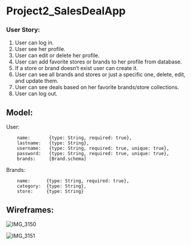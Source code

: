 # Project2_SalesDealApp
### User Story:
1. User can log in.
2. User see her profile.
3. User can edit or delete her profile.
4. User can add favorite stores or brands to her profile from database.
5. If a store or brand doesn’t exist user can create it.
6. User can see all brands and stores or just a specific one, delete, edit, and update them.
7. User can see deals based on her favorite brands/store collections. 
8. User can log out.

## Model:
User:
```
    name:       {type: String, required: true},
    lastname:   {type: String},
    username:   {type: String, required: true, unique: true},
    password:   {type: String, required: true, unique: true},
    brands:     [Brand.schema]
```

Brands:
```
    name:      {type: String, required: true},
    category:  {type: String},
    store:     {type: String}
```

## Wireframes:

![IMG_3150](https://user-images.githubusercontent.com/26368039/55023039-9181dc00-4fc1-11e9-9c71-fd54bb009ac0.jpg)

![IMG_3151](https://user-images.githubusercontent.com/26368039/55023094-aeb6aa80-4fc1-11e9-9b06-1fcd6f99c4c6.jpg)

